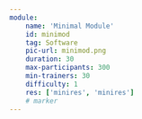 ```yaml
---
module:
    name: 'Minimal Module'
    id: minimod
    tag: Software
    pic-url: minimod.png
    duration: 30
    max-participants: 300
    min-trainers: 30
    difficulty: 1
    res: ['minires', 'minires']
    # marker
---    
```

